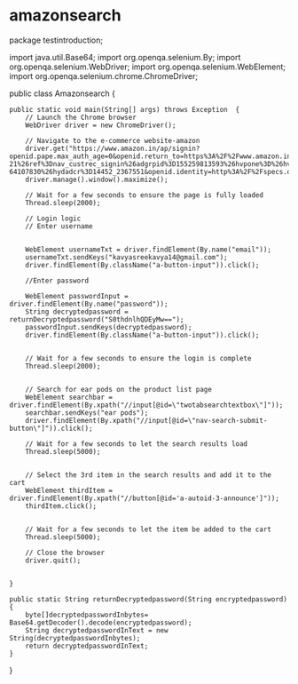 # amazonsearch

package testintroduction;

import java.util.Base64;
import org.openqa.selenium.By;
import org.openqa.selenium.WebDriver;
import org.openqa.selenium.WebElement;
import org.openqa.selenium.chrome.ChromeDriver;

public class Amazonsearch {

	public static void main(String[] args) throws Exception  {
		// Launch the Chrome browser
        WebDriver driver = new ChromeDriver();

        // Navigate to the e-commerce website-amazon
        driver.get("https://www.amazon.in/ap/signin?openid.pape.max_auth_age=0&openid.return_to=https%3A%2F%2Fwww.amazon.in%2F%3F%26tag%3Dgooghydrabk1-21%26ref%3Dnav_custrec_signin%26adgrpid%3D155259813593%26hvpone%3D%26hvptwo%3D%26hvadid%3D676742245387%26hvpos%3D%26hvnetw%3Dg%26hvrand%3D14802391232399155249%26hvqmt%3De%26hvdev%3Dc%26hvdvcmdl%3D%26hvlocint%3D%26hvlocphy%3D9075342%26hvtargid%3Dkwd-64107830%26hydadcr%3D14452_2367551&openid.identity=http%3A%2F%2Fspecs.openid.net%2Fauth%2F2.0%2Fidentifier_select&openid.assoc_handle=inflex&openid.mode=checkid_setup&openid.claimed_id=http%3A%2F%2Fspecs.openid.net%2Fauth%2F2.0%2Fidentifier_select&openid.ns=http%3A%2F%2Fspecs.openid.net%2Fauth%2F2.0");
        driver.manage().window().maximize();

        // Wait for a few seconds to ensure the page is fully loaded
        Thread.sleep(2000);
     
        // Login logic
        // Enter username
        

        WebElement usernameTxt = driver.findElement(By.name("email"));
        usernameTxt.sendKeys("kavyasreekavya14@gmail.com");
        driver.findElement(By.className("a-button-input")).click();
        
        //Enter password
        
        WebElement passwordInput = driver.findElement(By.name("password"));
        String decryptedpassword = returnDecryptedpassword("S0thdnlhQDEyMw==");
        passwordInput.sendKeys(decryptedpassword);
        driver.findElement(By.className("a-button-input")).click();


        // Wait for a few seconds to ensure the login is complete
        Thread.sleep(2000);


        // Search for ear pods on the product list page
        WebElement searchbar = driver.findElement(By.xpath("//input[@id=\"twotabsearchtextbox\"]"));
        searchbar.sendKeys("ear pods");
        driver.findElement(By.xpath("//input[@id=\"nav-search-submit-button\"]")).click();
        
        // Wait for a few seconds to let the search results load
        Thread.sleep(5000);
        

        // Select the 3rd item in the search results and add it to the cart
        WebElement thirdItem = driver.findElement(By.xpath("//button[@id='a-autoid-3-announce']"));
        thirdItem.click();
        
        
        // Wait for a few seconds to let the item be added to the cart
        Thread.sleep(5000);

        // Close the browser
        driver.quit();


	}

	public static String returnDecryptedpassword(String encryptedpassword)
	{
		byte[]decryptedpasswordInbytes= Base64.getDecoder().decode(encryptedpassword);
		String decryptedpasswordInText = new String(decryptedpasswordInbytes);
		return decryptedpasswordInText;
	}
}
